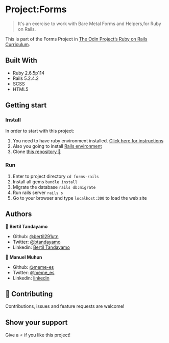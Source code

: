 # Project:Forms

> It's an exercise to work with Bare Metal Forms and Helpers,for Ruby on Rails.

This is part of the Forms Project in [The Odin Project’s Ruby on Rails Curriculum](http://www.theodinproject.com).

## Built With

- Ruby 2.6.5p114
- Rails 5.2.4.2
- SCSS
- HTML5

## Getting start

### Install

In order to start with this project:

1. You need to have ruby environment installed. [Click here for instructions](https://www.ruby-lang.org/en/documentation/installation/)
2. Also you going to install [Rails environment](https://www.theodinproject.com/courses/ruby-on-rails/lessons/your-first-rails-application-ruby-on-rails) 
3. Clone [this repository :blue_book:](https://github.com/bertil291utn/forms-rails.git)


### Run

1. Enter to project directory `cd forms-rails` 
2. Install all gems `bundle install`
3. Migrate the database `rails db:migrate`
4. Run rails server `rails s`
5. Go to your browser and type `localhost:300` to load the web site
   <!-- - At first view you are not going to have any article -->
<!-- 6. Create a new article

![image](https://user-images.githubusercontent.com/24902525/81832522-392ed600-9504-11ea-81c4-b2b2aa26d2be.png) -->


## Authors

👤 **Bertil Tandayamo**

- Github: [@bertil291utn](https://github.com/bertil291utn)
- Twitter: [@btandayamo](https://twitter.com/batandayamo)
- Linkedin: [Bertil Tandayamo](http://bit.ly/bertil_linkedin)

👤 **Manuel Muhun**

- Github: [@meme-es](https://github.com/meme-es)
- Twitter: [@meme_es](https://twitter.com/meme_es)
- Linkedin: [linkedin](https://www.linkedin.com/in/manuel-elias/)


## 🤝 Contributing

Contributions, issues and feature requests are welcome!

## Show your support

Give a ⭐️ if you like this project!
